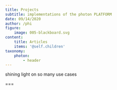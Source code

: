 ```yaml
---
title: Projects
subtitle: implementations of the photon PLATFORM
date: 09/14/2020
author: /phi
figure:
    image: 005-blackboard.svg
content:
    title: Articles
    items: '@self.children'
taxonomy:
    photon: 
        - header
---
```


shining light on so many use cases

===


